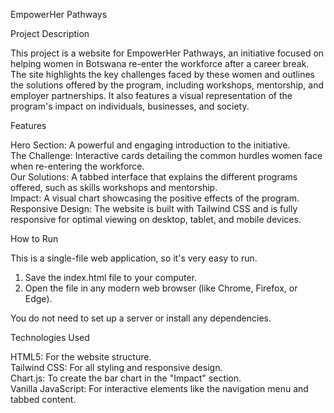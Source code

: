 EmpowerHer Pathways

Project Description

This project is a website for EmpowerHer Pathways, an initiative focused on helping women in Botswana re-enter the workforce after a career break. The site highlights the key challenges faced by these women and outlines the solutions offered by the program, including workshops, mentorship, and employer partnerships. It also features a visual representation of the program's impact on individuals, businesses, and society.

 Features

 Hero Section: A powerful and engaging introduction to the initiative.  
 The Challenge: Interactive cards detailing the common hurdles women face when re-entering the workforce.  
 Our Solutions: A tabbed interface that explains the different programs offered, such as skills workshops and mentorship.  
 Impact: A visual chart showcasing the positive effects of the program.  
 Responsive Design: The website is built with Tailwind CSS and is fully responsive for optimal viewing on desktop, tablet, and mobile devices.

 How to Run

This is a single-file web application, so it's very easy to run.

1. Save the index.html file to your computer.  
2. Open the file in any modern web browser (like Chrome, Firefox, or Edge).

You do not need to set up a server or install any dependencies.

 Technologies Used

 HTML5: For the website structure.  
 Tailwind CSS: For all styling and responsive design.  
 Chart.js: To create the bar chart in the "Impact" section.  
 Vanilla JavaScript: For interactive elements like the navigation menu and tabbed content.